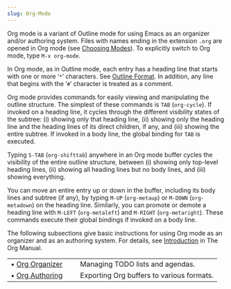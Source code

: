 ```yaml
---
slug: Org-Mode
---
```


Org mode is a variant of Outline mode for using Emacs as an organizer and/or authoring system. Files with names ending in the extension `.org` are opened in Org mode (see [Choosing Modes](Choosing-Modes)). To explicitly switch to Org mode, type `M-x org-mode`.

In Org mode, as in Outline mode, each entry has a heading line that starts with one or more ‘`*`’ characters. See [Outline Format](Outline-Format). In addition, any line that begins with the ‘`#`’ character is treated as a comment.

Org mode provides commands for easily viewing and manipulating the outline structure. The simplest of these commands is `TAB` (`org-cycle`). If invoked on a heading line, it cycles through the different visibility states of the subtree: (i) showing only that heading line, (ii) showing only the heading line and the heading lines of its direct children, if any, and (iii) showing the entire subtree. If invoked in a body line, the global binding for `TAB` is executed.

Typing `S-TAB` (`org-shifttab`) anywhere in an Org mode buffer cycles the visibility of the entire outline structure, between (i) showing only top-level heading lines, (ii) showing all heading lines but no body lines, and (iii) showing everything.

You can move an entire entry up or down in the buffer, including its body lines and subtree (if any), by typing `M-UP` (`org-metaup`) or `M-DOWN` (`org-metadown`) on the heading line. Similarly, you can promote or demote a heading line with `M-LEFT` (`org-metaleft`) and `M-RIGHT` (`org-metaright`). These commands execute their global bindings if invoked on a body line.

The following subsections give basic instructions for using Org mode as an organizer and as an authoring system. For details, see [Introduction](https://www.gnu.org/software/emacs/manual/html_mono/org.html#Top) in The Org Manual.

|                                  |    |                                           |
| :------------------------------- | -- | :---------------------------------------- |
| • [Org Organizer](Org-Organizer) |    | Managing TODO lists and agendas.          |
| • [Org Authoring](Org-Authoring) |    | Exporting Org buffers to various formats. |
